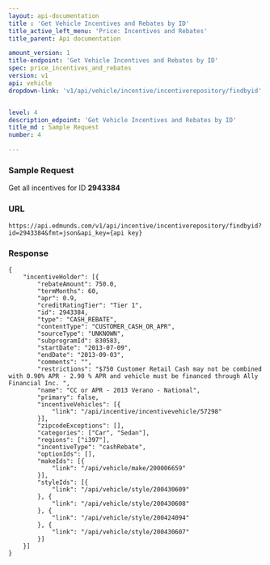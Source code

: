 ```yaml
---
layout: api-documentation
title : 'Get Vehicle Incentives and Rebates by ID'
title_active_left_menu: 'Price: Incentives and Rebates'
title_parent: Api documentation

amount_version: 1
title-endpoint: 'Get Vehicle Incentives and Rebates by ID'
spec: price_incentives_and_rebates
version: v1
api: vehicle
dropdown-link: 'v1/api/vehicle/incentive/incentiverepository/findbyid'


level: 4
description_edpoint: 'Get Vehicle Incentives and Rebates by ID'
title_md : Sample Request
number: 4

---
```


### Sample Request

Get all incentives for ID **2943384**

### URL

	https://api.edmunds.com/v1/api/incentive/incentiverepository/findbyid?id=2943384&fmt=json&api_key={api key}

### Response

	{
	    "incentiveHolder": [{
	        "rebateAmount": 750.0,
	        "termMonths": 60,
	        "apr": 0.9,
	        "creditRatingTier": "Tier 1",
	        "id": 2943384,
	        "type": "CASH_REBATE",
	        "contentType": "CUSTOMER_CASH_OR_APR",
	        "sourceType": "UNKNOWN",
	        "subprogramId": 830583,
	        "startDate": "2013-07-09",
	        "endDate": "2013-09-03",
	        "comments": "",
	        "restrictions": "$750 Customer Retail Cash may not be combined with 0.90% APR - 2.90 % APR and vehicle must be financed through Ally Financial Inc. ",
	        "name": "CC or APR - 2013 Verano - National",
	        "primary": false,
	        "incentiveVehicles": [{
	            "link": "/api/incentive/incentivevehicle/57298"
	        }],
	        "zipcodeExceptions": [],
	        "categories": ["Car", "Sedan"],
	        "regions": ["i397"],
	        "incentiveType": "cashRebate",
	        "optionIds": [],
	        "makeIds": [{
	            "link": "/api/vehicle/make/200006659"
	        }],
	        "styleIds": [{
	            "link": "/api/vehicle/style/200430609"
	        }, {
	            "link": "/api/vehicle/style/200430608"
	        }, {
	            "link": "/api/vehicle/style/200424094"
	        }, {
	            "link": "/api/vehicle/style/200430607"
	        }]
	    }]
	}